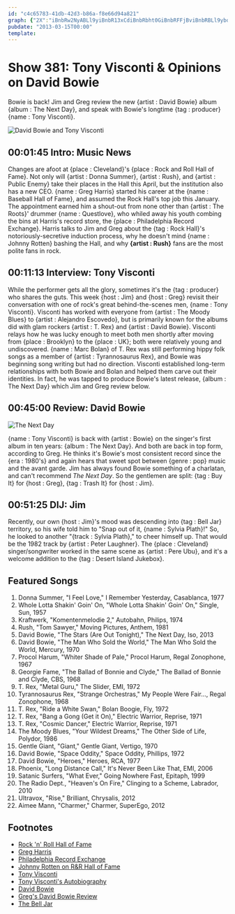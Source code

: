 ```yaml
---
id: "c4c65783-41db-42d3-b86a-f8e66d94a821"
graph: {"2X":"iBnbRw2NyABLl9yiBnbR13xCdiBnbRbht0GiBnbRFFjBviBnbRBLl9ybqEsKBAImVBLl9yBJgv2TNU6HBJgv2bqEsK","IP":"3koZStLwvnlfavYtLwvn7Y5sTtLwvn84KAdtLwvnYgwqBtLwvnsqmMBtLwvniY4YjtLwvn9ZY25tLwvnYgwqBsqmMBLitsesqmMB84KAdlfavYLitseYgwqB","230":"lfavYtLwvnBAXZ6lfavY97qiplfavYBQsAMlfavY9MGtllfavY97qipBHm1GBQsAMX6cfd","2DP":"BFAwuonI9NBEksbqYVo9BEksbBL9yYBL9yYw2NyAiOTORw2NyA"}
pubdate: "2013-03-15T00:00"
template: 
---
```






# Show 381: Tony Visconti & Opinions on David Bowie

Bowie is back! Jim and Greg review the new {artist : David Bowie} album {album : The Next Day}, and speak with Bowie's longtime {tag : producer}  {name : Tony Visconti}.

![David Bowie and Tony Visconti](https://static.soundopinions.org/images/2013/visconti.jpg)



## 00:01:45 Intro: Music News

Changes are afoot at {place : Cleveland}'s {place : Rock and Roll Hall of Fame}. Not only will {artist : Donna Summer}, {artist : Rush}, and {artist : Public Enemy} take their places in the Hall this April, but the institution also has a new CEO. {name : Greg Harris} started his career at the {name : Baseball Hall of Fame}, and assumed the Rock Hall's top job this January. The appointment earned him a shout-out from none other than {artist : The Roots}' drummer {name : Questlove}, who whiled away his youth combing the bins at Harris's record store, the {place : Philadelphia Record Exchange}. Harris talks to Jim and Greg about the {tag : Rock Hall}'s notoriously-secretive induction process, why he doesn't mind {name : Johnny Rotten} bashing the Hall, and why **{artist : Rush}** fans are the most polite fans in rock.



## 00:11:13 Interview: Tony Visconti

While the performer gets all the glory, sometimes it's the {tag : producer} who shares the guts. This week {host : Jim} and {host : Greg} revisit their conversation with one of rock's great behind-the-scenes men, {name : Tony Visconti}. Visconti has worked with everyone from {artist : The Moody Blues} to {artist : Alejandro Escovedo}, but is primarily known for the albums did with glam rockers {artist : T. Rex} and {artist : David Bowie}. Visconti relays how he was lucky enough to meet both men shortly after moving from {place : Brooklyn} to the {place : UK}; both were relatively young and undiscovered. {name : Marc Bolan} of T. Rex was still performing hippy folk songs as a member of {artist : Tyrannosaurus Rex}, and Bowie was beginning song writing but had no direction. Visconti established long-term relationships with both Bowie and Bolan and helped them carve out their identities. In fact, he was tapped to produce Bowie's latest release, {album : The Next Day} which Jim and Greg review below.



## 00:45:00 Review: David Bowie

![The Next Day](https://static.soundopinions.org/assets/381/2300.png)

{name : Tony Visconti} is back with {artist : Bowie} on the singer's first album in ten years: {album : The Next Day}. And both are back in top form, according to Greg. He thinks it's Bowie's most consistent record since the {era : 1980's} and again hears that sweet spot between {genre : pop} music and the avant garde. Jim has always found Bowie something of a charlatan, and can't recommend *The Next Day*. So the gentlemen are split: {tag : Buy It} for {host : Greg}, {tag : Trash It} for {host : Jim}.



## 00:51:25 DIJ: Jim

Recently, our own {host : Jim}'s mood was descending into {tag : Bell Jar} territory, so his wife told him to "Snap out of it, {name : Sylvia Plath}!" So, he looked to another "{track : Sylvia Plath}," to cheer himself up. That would be the 1982 track by {artist : Peter Laughner}. The {place : Cleveland} singer/songwriter worked in the same scene as {artist : Pere Ubu}, and it's a welcome addition to the {tag : Desert Island Jukebox}.



## Featured Songs

1. Donna Summer, "I Feel Love," I Remember Yesterday, Casablanca, 1977
2. Whole Lotta Shakin' Goin' On, "Whole Lotta Shakin' Goin' On," Single, Sun, 1957
3. Kraftwerk, "Komentenmelodie 2," Autobahn, Philips, 1974
4. Rush, "Tom Sawyer," Moving Pictures, Anthem, 1981
5. David Bowie, "The Stars (Are Out Tonight)," The Next Day, Iso, 2013
6. David Bowie, "The Man Who Sold the World," The Man Who Sold the World, Mercury, 1970
7. Procol Harum, "Whiter Shade of Pale," Procol Harum, Regal Zonophone, 1967
8. Georgie Fame, "The Ballad of Bonnie and Clyde," The Ballad of Bonnie and Clyde, CBS, 1968
9. T. Rex, "Metal Guru," The Slider, EMI, 1972
10. Tyrannosaurus Rex, "Strange Orchestras," My People Were Fair..., Regal Zonophone, 1968
11. T. Rex, "Ride a White Swan," Bolan Boogie, Fly, 1972
12. T. Rex, "Bang a Gong (Get it On)," Electric Warrior, Reprise, 1971
13. T. Rex, "Cosmic Dancer," Electric Warrior, Reprise, 1971
14. The Moody Blues, "Your Wildest Dreams," The Other Side of Life, Polydor, 1986
15. Gentle Giant, "Giant," Gentle Giant, Vertigo, 1970
16. David Bowie, "Space Oddity," Space Oddity, Phillips, 1972
17. David Bowie, "Heroes," Heroes, RCA, 1977
18. Phoenix, "Long Distance Call," It's Never Been Like That, EMI, 2006
19. Satanic Surfers, "What Ever," Going Nowhere Fast, Epitaph, 1999
20. The Radio Dept., "Heaven's On Fire," Clinging to a Scheme, Labrador, 2010
21. Ultravox, "Rise," Brilliant, Chrysalis, 2012
22. Aimee Mann, "Charmer," Charmer, SuperEgo, 2012



## Footnotes

- [Rock 'n' Roll Hall of Fame](http://www.rockhall.com/)
- [Greg Harris](http://www.cleveland.com/popmusic/index.ssf/2012/12/rock_hall_names_greg_harris_ne.html)
- [Philadelphia Record Exchange](http://www.philarecx.com/)
- [Johnny Rotten on R&R Hall of Fame](http://www.lettersofnote.com/2010/09/rock-and-roll-hall-of-fame-is-piss.html)
- [Tony Visconti](http://www.jdmanagement.com/tonyvisconti/)
- [Tony Visconti's Autobiography](http://www.amazon.co.uk/Tony-Visconti-Autobiography-Bowie-Brooklyn/dp/0007229445)
- [David Bowie](http://www.davidbowie.com/)
- [Greg's David Bowie Review](http://articles.chicagotribune.com/2013-03-07/entertainment/chi-david-bowie-album-review-20130307_1_david-bowie-album-review-tony-visconti)
- [The Bell Jar](http://www.goodreads.com/book/show/6514.The_Bell_Jar)